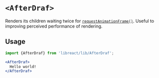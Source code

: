 # `<AfterDraf>`

Renders its children waiting twice for [`requestAnimationFrame()`](https://developer.mozilla.org/en-US/docs/Web/API/window/requestAnimationFrame).
Useful to improving perceived performance of rendering.


## Usage

```jsx
import {AfterDraf} from 'libreact/lib/AfterDraf';

<AfterDraf>
  Hello world!
</AfterDraf>
```
